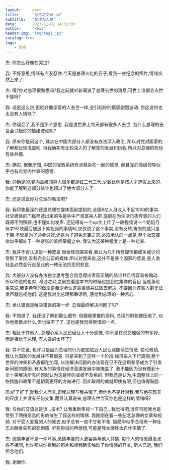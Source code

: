 ```yaml
---
layout:     post
title:      "与杰之交谈-p4"
subtitle:   "总理和人民"
date:       2023-11-02 14:31:00
author:     "Keal"
header-img: "img/tag1.jpg"
catalog: true
tags:
    - 思考
---
```


杰: 你怎么好像在哭泣?

我: 不好意思,情绪有点没忍住.今天是总理火化的日子,看到一些纪念的照片,情绪突然上来了.

杰: 哦?你对总理很熟悉吗?我之前就听新闻说了总理去世的消息,可世上谁都会去世不是吗?

我: 话是这么说,但就好像深爱的人去世一样,会引起你的情感剧烈波动. 你这说的也太没有人情味了.

杰: 你误会了,我不是那个意思. 我是说世界上每天都有很多人去世, 为什么总理的去世会引起你的情绪波动呢?

我: 原来你是问这个, 其实在中国大部分人都没有办法深入政治, 所以对党对国家的了解都比较浅显吧. 但我确实有比较深入的了解党的发展和历程.所以对总理的死也有些共情.

杰: 确实, 据我所知, 中国的党政系统有点糅杂在一起的感觉, 而且党的高级领导似乎也有点党内世袭的感觉.

我: 的确是的,党内高级领导人很多都是红二代三代,少数比例是按人才选拔上来的.你能了解到这部分估计也超过了绝大部分人了. 

杰: 还是说说你对总理的看法吧?

我: 我印象最深的还是总理在媒体面前提到的,全国6亿人月收入不足1000的事实. 社交媒体的门槛筛选出来的多是些中产或富裕人群.底层在为生活日夜奔波的人们既得不到照顾,也不懂如何发声. 还记得有一个up主上传了一段视频说一个奶奶月保才92块最后被迫下架视频的事情吗,仅仅说了这个事实,没有反转,等来的就只是下架.不管是为了迎合讨好,还是为了避免无妄之灾,必须承认的一点是,整个社交媒体似乎都处于一种紧张的监控掌握之中. 我认为这某种程度上是一种悲哀.

杰: 我并不否认这是一种悲哀.但全球范围来看,我认为几乎所有媒体都或多或少的受到了掌控,没有完全公正的媒体.所以对我来说,这并不是某个国家的悲哀,是人类社会必然会行走至此的一种无法抗拒的悲哀.

我: 大部分人没有办法独立思考整合信息得出客观正确的结论并且很容易被煽动. 所以你说的也对. *乌合之众*,之前在看这本书的时候也提到过集体的盲目.但就事论事来说,我更希望的做法是至少承认这些事情并试图去解决. 不要因为这些人群无法发声就忽视他们. 这是我对比总理那番话后, 感觉到总理的一种苦心.

杰: 承认错误是解决错误的第一步. 总理最终解决问题了吗?

我: 不知道了. 我还没了解到那么细节. 但据我掌握的资料, 总理的职权被压缩了, 也许他想做点什么,但也做不了了. 这也是我觉得惋惜的一点.

杰: 相比于其他人, 总理心系人民已经让人十分感慨, 你不是在说总理做的有多好, 而是相比于总理, 有人做的太坏了?

我: 并不完全, 也许只是因为总理的行为更加贴近人民让我能萌生情感. 若论政绩, 我认为国家的发展并不算很差. 只是来到了这样一个阶段,经济进入下行周期,整个世界的冲突和矛盾都在加深, 以往解决问题的办法现在已不在适用甚至成为了引发新问题的原因. 有太多的事情在经济高速发展中被掩盖了, 我不能因为没有做到十全十美解决所有问题就认为这是坏的或者不及格的. 但我还是认为,中国整体上的一些措施和政策不是朝着更坏的方向进行. 因此取得的成就即使有限,但也值得鼓励.

杰:好了好了,就我个人而言,即使总理与我共情了,但他也不是针对我,我与他在现实的尺度上并没有任何交集.而且认真说来,总理去世当天你也是这样的情绪吗?

我: 与你的交流总是很...技术? 让我重新审视一下自己...我觉得吧,很有可能我也是受到了网络信息的影响催生了我这样的情绪. 我刚刚在看一些纪念总理的文章和视频. 对于受人爱戴的人的死去,似乎总有一些不甘和不舍. 隐隐中似乎总理有一种壮志未酬身先死的悲剧感. 听完你说的再想想,可能是我太感性太自作多情了.

杰: 感情丰富不是一件坏事,感情丰富的人更容易与他人共情. 每个人的情感爆发点各不相同, 也许那些你看到的照片和视频确实触动了你情感的开关, 斯人已逝, 我们怀念他们.

我; 谢谢你.